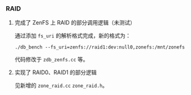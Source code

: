 ### RAID

1. 完成了 ZenFS 上 RAID 的部分调用逻辑（未测试）

   通过添加 `fs_uri` 的解析格式完成，新的格式为：

   ```shell
   ./db_bench --fs_uri=zenfs://raid1:dev:null0,zonefs:/mnt/zonefs
   ```

   代码修改于 `zdb_zenfs.cc` 等。

2. 实现了 RAID0、RAID1 的部分逻辑

   见新增的 `zone_raid.cc` `zone_raid.h`。

